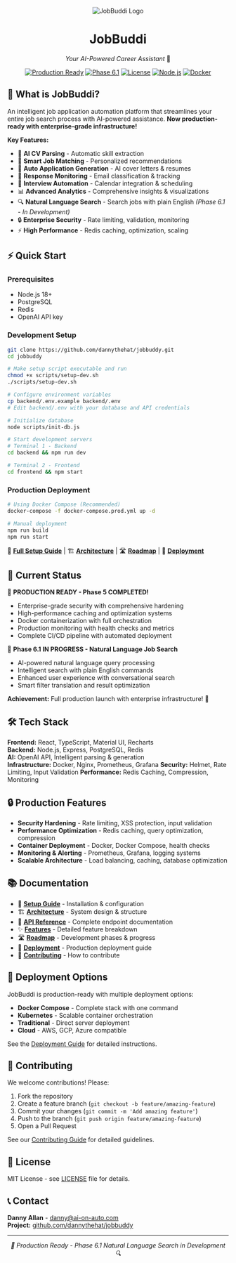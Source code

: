 <div align="center">

![JobBuddi Logo](https://client-uploads.nyc3.digitaloceanspaces.com/images/731d7eb6-98fd-4f14-8af6-386d93ba0e57/2025-10-24T03-50-17-074Z-0b544258.jpg)

# JobBuddi
*Your AI-Powered Career Assistant* 🤖

[![Production Ready](https://img.shields.io/badge/Status-PRODUCTION%20READY-brightgreen)](docs/roadmap.md)
[![Phase 6.1](https://img.shields.io/badge/Phase-6.1%20IN%20PROGRESS-orange)](docs/roadmap.md)
[![License](https://img.shields.io/badge/License-MIT-blue.svg)](LICENSE)
[![Node.js](https://img.shields.io/badge/Node.js-18+-green.svg)](backend/package.json)
[![Docker](https://img.shields.io/badge/Docker-Ready-blue.svg)](docker-compose.prod.yml)

</div>

## 🚀 What is JobBuddi?

An intelligent job application automation platform that streamlines your entire job search process with AI-powered assistance. **Now production-ready with enterprise-grade infrastructure!**

**Key Features:**
- 🤖 **AI CV Parsing** - Automatic skill extraction
- 🎯 **Smart Job Matching** - Personalized recommendations  
- 📝 **Auto Application Generation** - AI cover letters & resumes
- 📧 **Response Monitoring** - Email classification & tracking
- 📅 **Interview Automation** - Calendar integration & scheduling
- 📊 **Advanced Analytics** - Comprehensive insights & visualizations
- 🔍 **Natural Language Search** - Search jobs with plain English *(Phase 6.1 - In Development)*
- 🔒 **Enterprise Security** - Rate limiting, validation, monitoring
- ⚡ **High Performance** - Redis caching, optimization, scaling

## ⚡ Quick Start

### Prerequisites
- Node.js 18+
- PostgreSQL
- Redis
- OpenAI API key

### Development Setup
```bash
git clone https://github.com/dannythehat/jobbuddy.git
cd jobbuddy

# Make setup script executable and run
chmod +x scripts/setup-dev.sh
./scripts/setup-dev.sh

# Configure environment variables
cp backend/.env.example backend/.env
# Edit backend/.env with your database and API credentials

# Initialize database
node scripts/init-db.js

# Start development servers
# Terminal 1 - Backend
cd backend && npm run dev

# Terminal 2 - Frontend  
cd frontend && npm start
```

### Production Deployment
```bash
# Using Docker Compose (Recommended)
docker-compose -f docker-compose.prod.yml up -d

# Manual deployment
npm run build
npm run start
```

📖 **[Full Setup Guide](docs/setup.md)** | 🏗️ **[Architecture](docs/architecture.md)** | 🛣️ **[Roadmap](docs/roadmap.md)** | 🚀 **[Deployment](docs/deployment.md)**

## 🎯 Current Status

🎉 **PRODUCTION READY - Phase 5 COMPLETED!**
- Enterprise-grade security with comprehensive hardening
- High-performance caching and optimization systems
- Docker containerization with full orchestration
- Production monitoring with health checks and metrics
- Complete CI/CD pipeline with automated deployment

🔄 **Phase 6.1 IN PROGRESS - Natural Language Job Search**
- AI-powered natural language query processing
- Intelligent search with plain English commands
- Enhanced user experience with conversational search
- Smart filter translation and result optimization

**Achievement:** Full production launch with enterprise infrastructure! 🚀

## 🛠️ Tech Stack

**Frontend:** React, TypeScript, Material UI, Recharts  
**Backend:** Node.js, Express, PostgreSQL, Redis  
**AI:** OpenAI API, Intelligent parsing & generation  
**Infrastructure:** Docker, Nginx, Prometheus, Grafana
**Security:** Helmet, Rate Limiting, Input Validation
**Performance:** Redis Caching, Compression, Monitoring

## 🔒 Production Features

- **Security Hardening** - Rate limiting, XSS protection, input validation
- **Performance Optimization** - Redis caching, query optimization, compression
- **Container Deployment** - Docker, Docker Compose, health checks
- **Monitoring & Alerting** - Prometheus, Grafana, logging systems
- **Scalable Architecture** - Load balancing, caching, database optimization

## 📚 Documentation

- 📖 **[Setup Guide](docs/setup.md)** - Installation & configuration
- 🏗️ **[Architecture](docs/architecture.md)** - System design & structure  
- 🔌 **[API Reference](docs/api.md)** - Complete endpoint documentation
- ✨ **[Features](docs/features.md)** - Detailed feature breakdown
- 🛣️ **[Roadmap](docs/roadmap.md)** - Development phases & progress
- 🚀 **[Deployment](docs/deployment.md)** - Production deployment guide
- 🤝 **[Contributing](docs/contributing.md)** - How to contribute

## 🚀 Deployment Options

JobBuddi is production-ready with multiple deployment options:

- **Docker Compose** - Complete stack with one command
- **Kubernetes** - Scalable container orchestration  
- **Traditional** - Direct server deployment
- **Cloud** - AWS, GCP, Azure compatible

See the [Deployment Guide](docs/deployment.md) for detailed instructions.

## 🤝 Contributing

We welcome contributions! Please:

1. Fork the repository
2. Create a feature branch (`git checkout -b feature/amazing-feature`)
3. Commit your changes (`git commit -m 'Add amazing feature'`)
4. Push to the branch (`git push origin feature/amazing-feature`)
5. Open a Pull Request

See our [Contributing Guide](docs/contributing.md) for detailed guidelines.

## 📄 License

MIT License - see [LICENSE](LICENSE) file for details.

## 📞 Contact

**Danny Allan** - danny@ai-on-auto.com  
**Project:** [github.com/dannythehat/jobbuddy](https://github.com/dannythehat/jobbuddy)

---

<div align="center">
<em>🎉 Production Ready - Phase 6.1 Natural Language Search in Development 🔍</em>
</div>
